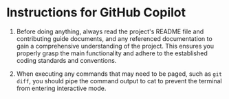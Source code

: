 # Instructions for GitHub Copilot

1. Before doing anything, always read the project's README file and contributing
   guide documents, and any referenced documentation to gain a comprehensive
   understanding of the project. This ensures you properly grasp the main
   functionality and adhere to the established coding standards and conventions.

2. When executing any commands that may need to be paged, such as `git diff`,
   you should pipe the command output to cat to prevent the terminal from
   entering interactive mode.
